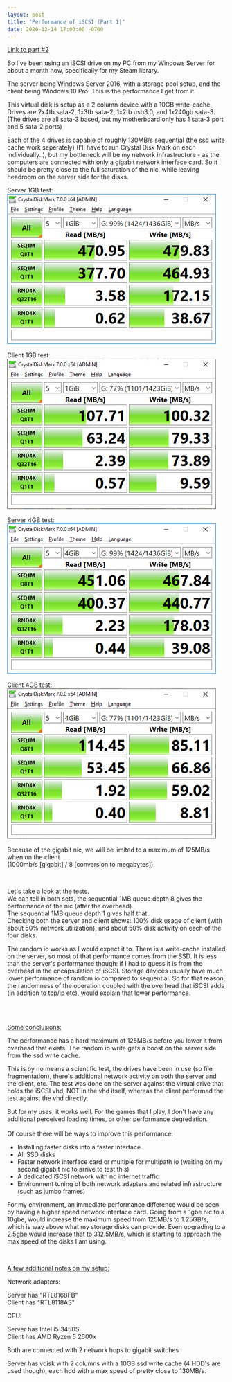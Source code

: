 ```yaml
---
layout: post
title: "Performance of iSCSI (Part 1)"
date: 2020-12-14 17:00:00 -0700
---
```


[Link to part #2](/2020/12/19/iScsiPerformance2.html)

So I've been using an iSCSI drive on my PC from my Windows Server for about a month now, specifically for my Steam library.

The server being Windows Server 2016, with a storage pool setup, and the client being Windows 10 Pro. This is the performance I get from it.

This virtual disk is setup as a 2 column device with a 10GB write-cache. Drives are 2x4tb sata-2, 1x3tb sata-2, 1x2tb usb3.0, and 1x240gb sata-3. (The drives are all sata-3 based, but my motherboard only has 1 sata-3 port and 5 sata-2 ports)

Each of the 4 drives is capable of roughly 130MB/s sequential (the ssd write cache work seperately) (I'll have to run Crystal Disk Mark on each individually..), but my bottleneck will be my network infrastructure - as the computers are connected with only a gigabit network interface card. So it should be pretty close to the full saturation of the nic, while leaving headroom on the server side for the disks.

Server 1GB test:![Performance on server side 1GB test size](/assets/images/2020-12-14-iScsiPerformance1/server1.png)

Client 1GB test:![Performance on computer 1GB test size](/assets/images/2020-12-14-iScsiPerformance1/client1.png)

Server 4GB test:![Performance on server side 4GB test size](/assets/images/2020-12-14-iScsiPerformance1/server2.png)

Client 4GB test:![Performance on computer 4GB test size](/assets/images/2020-12-14-iScsiPerformance1/client2.png)



Because of the gigabit nic, we will be limited to a maximum of 125MB/s when on the client<br />(1000mb/s [gigabit] / 8 [conversion to megabytes]).

<br />

Let's take a look at the tests.
<br />
We can tell in both sets, the sequential 1MB queue depth 8 gives the performance of the nic (after the overhead).<br />
The sequential 1MB queue depth 1 gives half that. <br />
Checking both the server and client shows: 100% disk usage of client (with about 50% network utilization), and about 50% disk activity on each of the four disks.

The random io works as I would expect it to. There is a write-cache installed on the server, so most of that performance comes from the SSD. It is less than the server's performance though: if I had to guess it is from the overhead in the encapsulation of iSCSI. Storage devices usually have much lower performance of random io compared to sequential. So for that reason, the randomness of the operation coupled with the overhead that iSCSI adds (in addition to tcp/ip etc), would explain that lower performance.

<br /><br />

<u>Some conclusions:</u>

The performance has a hard maximum of 125MB/s before you lower it from overhead that exists. The random io write gets a boost on the server side from the ssd write cache.

This is by no means a scientific test, the drives have been in use (so file fragmentation), there's additional network activity on both the server and the client, etc. The test was done on the server against the virtual drive that holds the iSCSI vhd, NOT in the vhd itself, whereas the client performed the test against the vhd directly.

But for my uses, it works well. For the games that I play, I don't have any additional perceived loading times, or other performance degredation.
<br /><br />
Of course there will be ways to improve this performance:
- Installing faster disks into a faster interface
- All SSD disks
- Faster network interface card or multiple for multipath io (waiting on my second gigabit nic to arrive to test this)
- A dedicated iSCSI network with no internet traffic
- Environment tuning of both network adapters and related infrastructure (such as jumbo frames)

For my environment, an immediate performance difference would be seen by having a higher speed network interface card. Going from a 1gbe nic to a 10gbe, would increase the maximum speed from 125MB/s to 1.25GB/s, which is way above what my storage disks can provide. Even upgrading to a 2.5gbe would increase that to 312.5MB/s, which is starting to approach the max speed of the disks I am using.

<br />

<u>A few additional notes on my setup:</u>

Network adapters:

Server has "RTL8168FB" <br />
Client has "RTL8118AS"

CPU:

Server has Intel i5 3450S <br />
Client has AMD Ryzen 5 2600x

Both are connected with 2 network hops to gigabit switches

Server has vdisk with 2 columns with a 10GB ssd write cache (4 HDD's are used though), each hdd with a max speed of pretty close to 130MB/s.